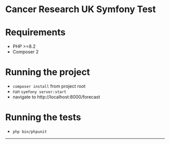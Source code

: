 # Cancer Research UK Symfony Test

# Requirements

- PHP >=8.2
- Composer 2

# Running the project

- `composer install` from project root
- run `symfony server:start`
- navigate to http://localhost:8000/forecast

# Running the tests

- `php bin/phpunit`

---
